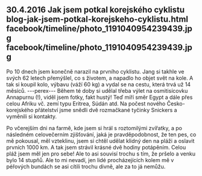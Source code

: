 30.4.2016
Jak jsem potkal korejského cyklistu
blog-jak-jsem-potkal-korejskeho-cyklistu.html
facebook/timeline/photo_1191040954239439.jpg
facebook/timeline/photo_1191040954239439.jpg
--------------

Po 10 dnech jsem konečně narazil na prvního cyklistu. Jang si takhle ve svých 62 letech přemýšlel, co s životem, a napadlo ho objet svět na kole. A tak si koupil kolo, výbavu (váží 60 kg) a vydal se na cestu, která trvá už 14 měsíců. 
---perex---
Během té doby si udělal třeba výlet na osmitisícovku Annapurnu (!), viděl jsem fotky, fakt hustý! Teď míří směr Egypt a dále přes celou Afriku vč. zemí typu Eritrea, Súdán atd. Na počest nového Česko-korejského přátelství jsme snědli dvě rozmačkané tyčinky Snickers a vyměnili si kontakty. 

Po včerejším dni na farmě, kde jsem si hrál s roztomilými zvířatky, a po následném celovečerním zjišťování, jaká je pravděpodobnost, že ten pes, co mě pokousal, měl vzteklinu, jsem si chtěl udělat klidný den na pláži a oslavit prvních 1000 km. A tak jsem strávil krásné dvě hodiny potápěním. Celou pláž jsem měl jen pro sebe! Ale to asi souvisí trochu s tím, že pršelo a venku bylo 14 stupňů. Ale to mi nevadí, jen lidé procházejících kolem mě v péřových bundách se asi cítili trochu divně, ale za to já nemůžu.